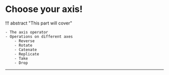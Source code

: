 # Choose your axis!

!!! abstract "This part will cover"
    
    - The axis operator
    - Operations on different axes
        - Reverse
        - Rotate
        - Catenate
        - Replicate
        - Take
        - Drop

---

